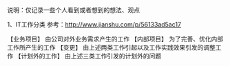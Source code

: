 说明：仅记录一些个人看到或者想到的想法、观点

1、IT工作分类
参考：http://www.jianshu.com/p/56133ad5ac17

【业务项目】
 由公司对外业务需求产生的工作
【内部项目】
 为了完善、优化内部工作所产生的工作
【变更】
 由上述两类工作引起以及工作实践效果引发的调整工作
【计划外的工作】
 由上述三类工作引发的计划外的问题
